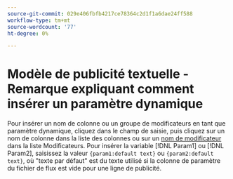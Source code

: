```yaml
---
source-git-commit: 029e406fbfb4217ce78364c2d1f1a6dae24ff588
workflow-type: tm+mt
source-wordcount: '77'
ht-degree: 0%

---
```

# Modèle de publicité textuelle - Remarque expliquant comment insérer un paramètre dynamique

<!-- moved to snippet because used multiple times in one file, which ExL doesn't support -->

Pour insérer un nom de colonne ou un groupe de modificateurs en tant que paramètre dynamique, cliquez dans le champ de saisie, puis cliquez sur un nom de colonne dans la liste des colonnes ou sur un [nom de modificateur](/help/search-social-commerce/campaign-management/inventory-feeds/modifiers-manage.md) dans la liste Modificateurs. Pour insérer la variable [!DNL Param1] ou [!DNL Param2], saisissez la valeur `{param1:default text}` ou `{param2:default text}`, où &quot;texte par défaut&quot; est du texte utilisé si la colonne de paramètre du fichier de flux est vide pour une ligne de publicité.
